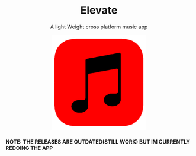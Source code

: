 <h1 align="center">Elevate</h1>
<p align="center">A light Weight cross platform music app </p>

<p align="center">
  <img src="logo.png" alt="Elevate-Logo" width="256" height="256">
</p>



#### NOTE: THE RELEASES ARE OUTDATED(STILL WORK) BUT IM CURRENTLY REDOING THE APP
